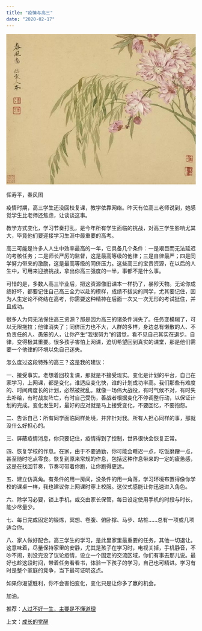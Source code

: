 ```yaml
---
title: "疫情与高三"
date: "2020-02-17"
---
```


  

![连岳文章](images/连岳文章picture-17.jpg)

恽寿平，春风图  

  

疫情时期，高三学生还没回校复课，教学依靠网络。昨天有位高三老师说到，她感觉学生比老师还焦虑，让谈谈这事。

  

教学方式变化，学习节奏打乱，是今年所有学生面临的挑战，对高三学生影响尤其大，毕竟他们要迎接学习生涯中最重要的高考。

  

高三可能是许多人人生中效率最高的一年，它具备几个条件：一是艰巨而无法延迟的考核任务；二是师长严厉的监督，这是最高等级的他律；三是自律最严；四是同学努力带来的激励，这是最高等级的同侪压力。这些高三的宝贵资源，在以后的人生中，可用来迎接挑战，拿出你高三强度的一半，事都不是什么事。

  

可惜的是，多数人高三毕业后，把这资源像旧课本一样扔了，暴殄天物。无论你成绩好坏，都要记住自己高三全力以赴的模样，成绩不拔尖的同学，尤其要记住，因为人生定论不终结在高考，你需要这种精神在后面一次又一次无形的考试挺住，并且成功。

  

很多人为何无法保住高三资源？那是因为高三的诸条件消失了。任务变模糊了，可以无限拖拉；他律消失了；同侪压力也不大，人群的多样，身边总有懒散的人、不负责任的人、愚笨的人，让你产生“我很努力”的错觉，看不见自己其实在退步。自律，变得极其重要。很多孩子害怕上网课，迫切希望回到真实的课堂，那是他们需要一个他律的环境以免自己迷失。

  

怎么度过这段特殊的高三？这是我的建议：

  

一、接受事实。老想着回校复课，那就是不接受现实。变化是计划的平台，自己在家学习，上网课，都是变化，谁适应变化快，谁的计划成功率高。我们那些有难度的、时间跨度长的计划，必然被扰乱。就像一场伟大战役，有时气候不对，有时失去补给，有时战友阵亡，有时自己受伤，善战者根据变化不停调整行动，以保证计划的完成。变化发生时，最好的应对就是马上接受变化，不要回忆，不要抱怨。

  

二、告诉自己：所有同学面临同样处境，并非针对我。所有人担心同样的事，那就没什么好担心的。

  

三、屏蔽疫情消息，你只要记住，疫情得到了控制，世界很快会恢复正常。

  

四、恢复学校的作息。在家，由于不要通勤，你可能会睡迟一点，吃饭磨蹭一点，甚至随时吃点零食。恢复到原来常规的作息，包括这种作息带来的一定的疲惫感，这是在找回节奏，节奏可带着你跑，让你跑得更远。

  

五、建立仿真角。有条件的用一房间，没条件的用一角落，学习环境布置得像你学校的课桌一样，我也建议你上网课时穿上校服。这仪式感能让你迅速进入角色。

  

六、除学习必要，锁上手机，或交由家长保管，每日设定使用手机的时段与时长，能少尽量少。

  

七、每日完成固定的锻炼，冥想、卷腹、俯卧撑、马步、站桩……总有一项或几项适合你。

  

八、家人做好配合。高三学生的学习，是此里家里最重要的任务，其他一切退让。这意味着，尽量保持家里的安静，尤其是孩子在学习时，电视关掉，手机静音，不吵不闹，别没完没了议论疫情，设立一个固定的交流区域，你们有事去那儿说。最好也趁这段时间，带着任务看看书，体验一下孩子的学习，自己也可精进。学习有时是整个家庭的竞争，当下最可证明这点。

  

如果你渴望胜利，你不会害怕变化，变化只是让你多了赢的机会。

  

加油。

  

推荐：[人过不好一生，主要是不懂道理](http://mp.weixin.qq.com/s?__biz=MjM5NDU0Mjk2MQ==&mid=2651636336&idx=1&sn=846d012e780ee9f421e498bae372dd8f&chksm=bd7e466e8a09cf7837e0d4941cbfd6f8b1059474cc0bedfd0f80bef3ce2fb509eceaf276f593&scene=21#wechat_redirect)  

上文：[成长的觉醒](http://mp.weixin.qq.com/s?__biz=MjM5NDU0Mjk2MQ==&mid=2651637392&idx=1&sn=2d5853521f8cfe96deebb74ee5c47630&chksm=bd7e428e8a09cb986400356e175405e55359bfcddb299575bb354dbf9363e8a3b9f02815cefc&scene=21#wechat_redirect)

